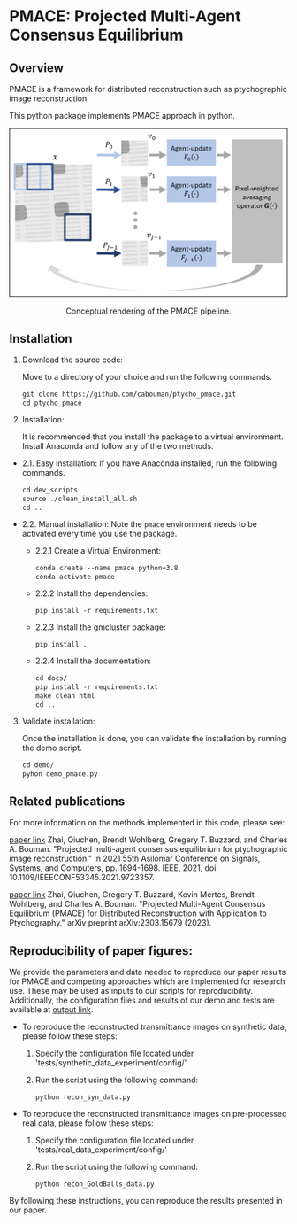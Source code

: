 # PMACE: Projected Multi-Agent Consensus Equilibrium 

## Overview

PMACE is a framework for distributed reconstruction such as ptychographic image reconstruction.

This python package implements PMACE approach in python.

![](images/PMACE_flow.png)

<div align="center">
  Conceptual rendering of the PMACE pipeline.
</div>


## Installation
1. Download the source code:

   Move to a directory of your choice and run the following commands.

   ```console
   git clone https://github.com/cabouman/ptycho_pmace.git
   cd ptycho_pmace
   ```
	

2. Installation:

   It is recommended that you install the package to a virtual environment. Install Anaconda and follow any of the two methods.

* 2.1. Easy installation: If you have Anaconda installed, run the following commands.
           
    ```console
    cd dev_scripts
    source ./clean_install_all.sh
    cd ..
    ```
    
* 2.2. Manual installation: Note the ``pmace`` environment needs to be activated every time you use the package.

	 - 2.2.1 Create a Virtual Environment:

		```console
		conda create --name pmace python=3.8
		conda activate pmace
		```

	 - 2.2.2 Install the dependencies:

		```console
		pip install -r requirements.txt
		```

	 - 2.2.3 Install the gmcluster package:

		```console
		pip install .
		```

	 - 2.2.4 Install the documentation:
		```console
		cd docs/
		pip install -r requirements.txt
		make clean html
		cd ..
		```

3. Validate installation:

   Once the installation is done, you can validate the installation by running the demo script.
   
   ```console
   cd demo/
   pyhon demo_pmace.py
   ```


## Related publications

For more information on the methods implemented in this code, please see:

[paper link](https://ieeexplore.ieee.org/document/9723357)
Zhai, Qiuchen, Brendt Wohlberg, Gregery T. Buzzard, and Charles A. Bouman. "Projected multi-agent consensus equilibrium for ptychographic image reconstruction." In 2021 55th Asilomar Conference on Signals, Systems, and Computers, pp. 1694-1698. IEEE, 2021, doi: 10.1109/IEEECONF53345.2021.9723357.

[paper link](https://arxiv.org/pdf/2303.15679.pdf)
Zhai, Qiuchen, Gregery T. Buzzard, Kevin Mertes, Brendt Wohlberg, and Charles A. Bouman. "Projected Multi-Agent Consensus Equilibrium (PMACE) for Distributed Reconstruction with Application to Ptychography." arXiv preprint arXiv:2303.15679 (2023).

## Reproducibility of paper figures:

We provide the parameters and data needed to reproduce our paper results for PMACE and competing approaches which are implemented for research use. These may be used as inputs to our scripts for reproducibility. Additionally, the configuration files and results of our demo and tests are available at [output link](https://drive.google.com/drive/folders/1feA5LdkEjVJhqhyFRu7ErgqwKa9Nbkxp?usp=sharing).


* To reproduce the reconstructed transmittance images on synthetic data, please follow these steps:

  1. Specify the configuration file located under 'tests/synthetic_data_experiment/config/'
  2. Run the script using the following command:

     ```console
     python recon_syn_data.py
     ```

* To reproduce the reconstructed transmittance images on pre-processed real data, please follow these steps:

  1. Specify the configuration file located under 'tests/real_data_experiment/config/'
  2. Run the script using the following command:

     ```console
     python recon_GoldBalls_data.py
     ```

By following these instructions, you can reproduce the results presented in our paper.
